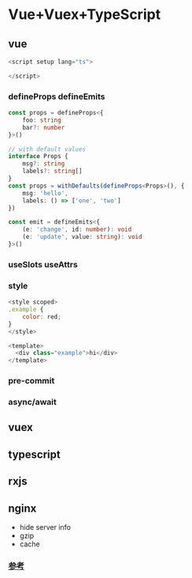 # Vue+Vuex+TypeScript

## vue
```ts
<script setup lang="ts">

</script>
```

### defineProps defineEmits
```ts
const props = defineProps<{
    foo: string
    bar?: number
}>()

// with default values
interface Props {
    msg?: string
    labels?: string[]
}
const props = withDefaults(defineProps<Props>(), {
    msg: 'hello',
    labels: () => ['one', 'two']
})

const emit = defineEmits<{
    (e: 'change', id: number): void
    (e: 'update', value: string): void
}>()
```

### useSlots useAttrs
### style
```js
<style scoped>
.example {
    color: red;
}
</style>

<template>
  <div class="example">hi</div>
</template>
```

### pre-commit
### async/await

## vuex

## typescript

## rxjs

## nginx

+ hide server info
+ gzip
+ cache


### [参考](https://dev.to/3vilarthas/vuex-typescript-m4j)